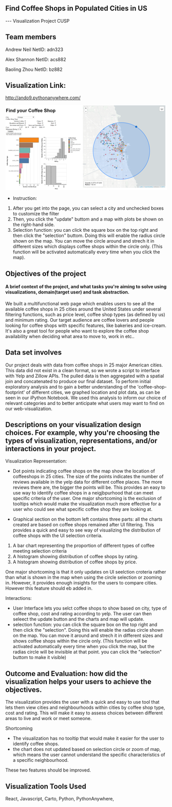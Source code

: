 ## Find Coffee Shops in Populated Cities in US
--- Visualization Project CUSP

## Team members

Andrew Neil      NetID: adn323

Alex Shannon     NetID: acs882

Baoling Zhou     NetID: bz882

## Visualization Link: 
http://ando9.pythonanywhere.com/


![alt text](https://raw.githubusercontent.com/andrewnell/Data_Visualization/master/DataViz2018_adn323/Project/coffee_app_image.PNG)

- Instruction: 
1. After you get into the page, you can select a city and unchecked boxes to customize the filter
2. Then, you click the "update" buttom and a map with plots be shown on the right-hand side. 
3. Selection function: you can click the square box on the top right and then click the "selection" buttom. Doing this will enable the radius circle shown on the map. You can move the circle around and strech it in different sizes which displays coffee shops within the circle only. (This function will be activated automatically every time when you click the map).

## Objectives of the project
#### A brief context of the project, and what tasks you're aiming to solve using visualizations, domain(target user) and task abstraction.
We built a multifunctional web page which enables users to see all the available coffee shops in 25 cities around the United States under several filtering functions, such as price level, coffee shop types (as defined by us) and minimum rating.  Our target audience are coffee lovers and people looking for coffee shops with specific features, like bakeries and ice-cream. It's also a great tool for people who want to explore the coffee shop availability when deciding what area to move to, work in etc..


## Data set involves
Our project deals with data from coffee shops in 25 major American cities. This data did not exist in a clean format, so we wrote a script to interface with Yelp and Zillow APIs. The pulled data is then aggregated with a spatial join and concatenated to produce our final dataset. To perform initial exploratory analysis and to gain a better understanding of the 'coffee-shop-footprint' of different cities, we graphed location and plot data, as can be seen in our iPython Notebook. We used this analysis to inform our choice of relevant categories and to better anticipate what users may want to find on our web-visualization. 

## Descriptions on your visualization design choices. For example, why you're choosing the types of visualization, representations, and/or interactions in your project.

Visualization Representation:
- Dot points indicating coffee shops on the map show the location of coffeeshops in 25 cities. The size of the points indicates the number of reviews available in the yelp data for different coffee places. The more reviews there are, the bigger the points will be. This provides an easy to use way to identify coffee shops in a neigjbpurhood that can meet specific criteria of the user. One major shortcoming is the exclusion of tooltips which would make the visualization much more effective for a user who could see what specific coffee shop they are looking at.

- Graphical section on the bottom left contains three parts: all the charts created are based on coffee shops remained after UI filtering. This provides a quick and easy to see way of visualizing the distribution of coffee shops with the UI selection criteria. 

1. A bar chart representing the proportion of different types of coffee meeting selection criteria
2. A histogram showing distribution of coffee shops by rating.
3. A histogram showing distribution of coffee shops by price.

One major shortcoming is that it only updates on UI seelction croteria rather than what is shown in the map when using the circle selection or zooming in. However, it provides enough insights for the users to compare cities. However this feature should eb added in. 

Interactions:
- User Interface lets you selct coffee shops to show based on city, type of coffee shop, cost and rating according to yelp. The user can then seleect the update button and the charts and map will update. 
- selection function: you can click the square box on the top right and then click the "selection". Doing this will enable the radias circle shown on the map. You can move it around and strech it in different sizes and shows coffee shops within the circle only. (This function will be activated automatically every time when you click the map, but the radias circle will be invisible at that point. you can click the "selection" buttom to make it visible)

## Outcome and Evaluation: how did the visualization helps your users to achieve the objectives.
The visualization provides the user with a quick and easy to use tool that lets them view cities and neighbourhoods within cities by coffee shop type, cost and rating. This will make it easy to assess choices between different areas to live and work or meet someone. 

Shortcoming
* The visualization has no tooltip that would make it easier for the user to identify coffee shops. 
* the chart does not updated based on selection circle or zoom of map, which means the user cannot understand the specific characteristics of a specific neighbourhood. 

These two features should be improved. 


## Visualization Tools Used
React, Javascript, Carto, Python, PythonAnywhere, 



